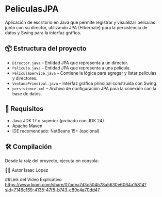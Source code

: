 # PeliculasJPA

Aplicación de escritorio en Java que permite registrar y visualizar películas junto con su director, utilizando JPA (Hibernate) para la persistencia de datos y Swing para la interfaz gráfica.

## 📦 Estructura del proyecto

- `Director.java` – Entidad JPA que representa a un director.
- `Pelicula.java` – Entidad JPA que representa a una película.
- `PeliculaService.java` – Contiene la lógica para agregar y listar películas y directores.
- `VentanaPrincipal.java` – Interfaz gráfica principal construida con Swing.
- `persistence.xml` – Archivo de configuración JPA para la conexión con la base de datos.

## 🚀 Requisitos

- Java JDK 17 o superior (probado con JDK 24)
- Apache Maven
- IDE recomendado: NetBeans 15+ (opcional)

## 🛠️ Compilación

Desde la raíz del proyecto, ejecuta en consola:

🧑‍💻 Autor
Isaac Lopez

##Link del Video Explicativo
https://www.loom.com/share/07adea7d3c504b78a5630e6064a15814?sid=7146c169-4135-47f5-b743-c89e4a70dd47
